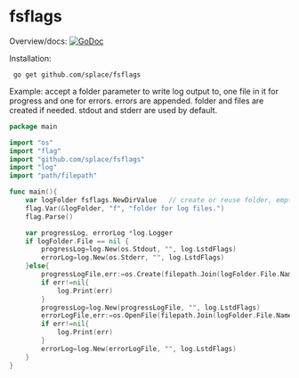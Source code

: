 # fsflags


Overview/docs: [![GoDoc](https://godoc.org/github.com/splace/fsplags?status.svg)](https://godoc.org/github.com/splace/fsflags) 

Installation:

     go get github.com/splace/fsflags

Example: accept a folder parameter to write log output to, one file in it for progress and one for errors. errors are appended. folder and files are created if needed. stdout and stderr are used by default.
```go
package main

import "os"
import "flag"
import "github.com/splace/fsflags"
import "log"
import "path/filepath"

func main(){
	var logFolder fsflags.NewDirValue   // create or reuse folder, emptying it on startup.
	flag.Var(&logFolder, "f", "folder for log files.")
	flag.Parse()

	var progressLog, errorLog *log.Logger
	if logFolder.File == nil {
		progressLog=log.New(os.Stdout, "", log.LstdFlags)
		errorLog=log.New(os.Stderr, "", log.LstdFlags)
	}else{
		progressLogFile,err:=os.Create(filepath.Join(logFolder.File.Name(),"progress.log"))
		if err!=nil{
			log.Print(err)
		}
		progressLog=log.New(progressLogFile, "", log.LstdFlags)
		errorLogFile,err:=os.OpenFile(filepath.Join(logFolder.File.Name(),"errors.log"), os.O_APPEND|os.O_CREATE|os.O_WRONLY, 0644)
		if err!=nil{
			log.Print(err)
		}
 		errorLog=log.New(errorLogFile, "", log.LstdFlags)
	}
}
```

